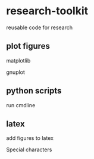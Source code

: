 # research-toolkit
reusable code for research

## plot figures

matplotlib

gnuplot

## python scripts

run cmdline

## latex

add figures to latex

Special characters

## 



